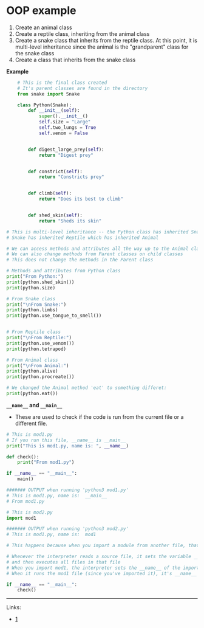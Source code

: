 # OOP example
1. Create an animal class
2. Create a reptile class, inheriting from the animal class
3. Create a snake class that inherits from the reptile class. At this point, it is multi-level inheritance since the animal is the "grandparent" class for the snake class
4. Create a class that inherits from the snake class


**Example**
```python
    # This is the final class created
    # It's parent classes are found in the directory
    from snake import Snake

    class Python(Snake):
        def __init__(self):
            super().__init__()
            self.size = "Large"
            self.two_lungs = True
            self.venom = False


        def digest_large_prey(self):
            return "Digest prey"


        def constrict(self):
            return "Constricts prey"


        def climb(self):
            return "Does its best to climb"


        def shed_skin(self):
            return "Sheds its skin"
```

```python
# This is multi-level inheritance -- the Python class has inherited Snake while
# Snake has inherited Reptile which has inherited Animal

# We can access methods and attributes all the way up to the Animal class
# We can also change methods from Parent classes on child classes
# This does not change the methods in the Parent class

# Methods and attributes from Python class
print("From Python:")
print(python.shed_skin())
print(python.size)

# From Snake class
print("\nFrom Snake:")
print(python.limbs)
print(python.use_tongue_to_smell())


# From Reptile class
print("\nFrom Reptile:")
print(python.use_venom())
print(python.tetrapod)

# From Animal class
print("\nFrom Animal:")
print(python.alive)
print(python.procreate())

# We changed the Animal method 'eat' to something differet:
print(python.eat())
```

**```__name__``` and ```__main__```**
- These are used to check if the code is run from the current file or a different file.

```python
# This is mod1.py
# If you run this file, __name__ is __main__
print("This is mod1.py, name is: ", __name__)

def check():
    print("From mod1.py")

if __name__ == "__main__":
    main()

####### OUTPUT when running 'python3 mod1.py'
# This is mod1.py, name is:  __main__
# From mod1.py
```

```python
# This is mod2.py
import mod1

####### OUTPUT when running 'python3 mod2.py'
# This is mod1.py, name is:  mod1
```

```python
# This happens because when you import a module from another file, that file is no longer called __main__

# Whenever the interpreter reads a source file, it sets the variable __name__
# and then executes all files in that file
# When you import mod1, the interpreter sets the __name__ of the import as mod1
# When it runs the mod1 file (since you've imported it), it's __name__ is no longer '__main__' hence the function check() does not run

if __name__ == "__main__":
    check()


```
---
Links:
- [1](https://stackoverflow.com/questions/419163/what-does-if-name-main-do)
